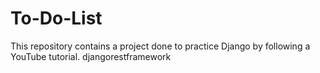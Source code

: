 # To-Do-List
This repository contains a project done to practice Django by following a YouTube tutorial.
djangorestframework
